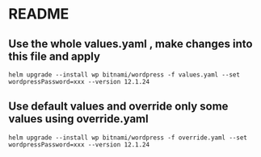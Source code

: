 # README
## Use the whole values.yaml , make changes into this file and apply
```
helm upgrade --install wp bitnami/wordpress -f values.yaml --set wordpressPassword=xxx --version 12.1.24
```
## Use default values and override only some values using override.yaml
```
helm upgrade --install wp bitnami/wordpress -f override.yaml --set wordpressPassword=xxx --version 12.1.24
```
